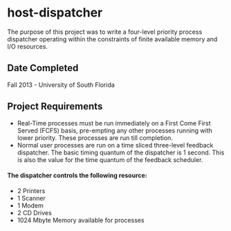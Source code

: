 # host-dispatcher
The purpose of this project was to write a four-level priority process dispatcher operating within the
constraints of finite available memory and I/O resources.

## Date Completed
Fall 2013 - University of South Florida

## Project Requirements
- Real-Time processes must be run immediately on a First Come First Served (FCFS)
basis, pre-empting any other processes running with lower priority. These processes are
run till completion. 
- Normal user processes are run on a time sliced three-level feedback dispatcher. The
basic timing quantum of the dispatcher is 1 second. This is also the value for the time
quantum of the feedback scheduler.

#### The dispatcher controls the following resource:
- 2 Printers
- 1 Scanner
- 1 Modem
- 2 CD Drives
- 1024 Mbyte Memory available for processes
